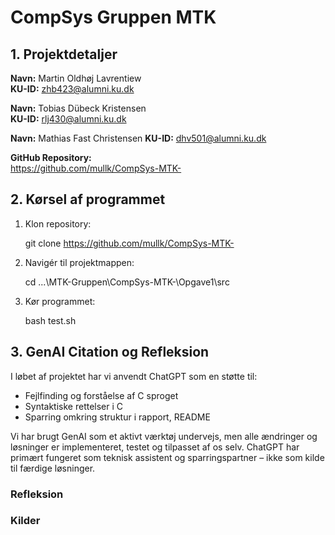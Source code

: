 # CompSys Gruppen MTK

## 1. Projektdetaljer

**Navn:** Martin Oldhøj Lavrentiew  
**KU-ID:** zhb423@alumni.ku.dk

**Navn:** Tobias Dübeck Kristensen  
**KU-ID:** rlj430@alumni.ku.dk

**Navn:** Mathias Fast Christensen 
**KU-ID:** dhv501@alumni.ku.dk

**GitHub Repository:**  
https://github.com/mullk/CompSys-MTK-

## 2. Kørsel af programmet

1. Klon repository:

   git clone https://github.com/mullk/CompSys-MTK-


2. Navigér til projektmappen:

   cd ...\MTK-Gruppen\CompSys-MTK-\Opgave1\src

3. Kør programmet:

   bash test.sh


## 3. GenAI Citation og Refleksion

I løbet af projektet har vi anvendt ChatGPT som en støtte til:

- Fejlfinding og forståelse af C sproget
- Syntaktiske rettelser i C
- Sparring omkring struktur i rapport, README

Vi har brugt GenAI som et aktivt værktøj undervejs, men alle ændringer og løsninger er implementeret, testet og tilpasset af os selv. ChatGPT har primært fungeret som teknisk assistent og sparringspartner – ikke som kilde til færdige løsninger.

### Refleksion


### Kilder 
